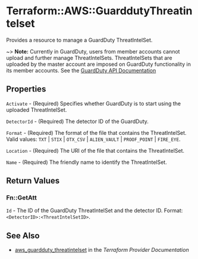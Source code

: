 # Terraform::AWS::GuarddutyThreatintelset

Provides a resource to manage a GuardDuty ThreatIntelSet.

~> **Note:** Currently in GuardDuty, users from member accounts cannot upload and further manage ThreatIntelSets. ThreatIntelSets that are uploaded by the master account are imposed on GuardDuty functionality in its member accounts. See the [GuardDuty API Documentation](https://docs.aws.amazon.com/guardduty/latest/ug/create-threat-intel-set.html)

## Properties

`Activate` - (Required) Specifies whether GuardDuty is to start using the uploaded ThreatIntelSet.

`DetectorId` - (Required) The detector ID of the GuardDuty.

`Format` - (Required) The format of the file that contains the ThreatIntelSet. Valid values: `TXT` | `STIX` | `OTX_CSV` | `ALIEN_VAULT` | `PROOF_POINT` | `FIRE_EYE`.

`Location` - (Required) The URI of the file that contains the ThreatIntelSet.

`Name` - (Required) The friendly name to identify the ThreatIntelSet.


## Return Values

### Fn::GetAtt

`Id` - The ID of the GuardDuty ThreatIntelSet and the detector ID. Format: `<DetectorID>:<ThreatIntelSetID>`.

## See Also

* [aws_guardduty_threatintelset](https://www.terraform.io/docs/providers/aws/r/guardduty_threatintelset.html) in the _Terraform Provider Documentation_